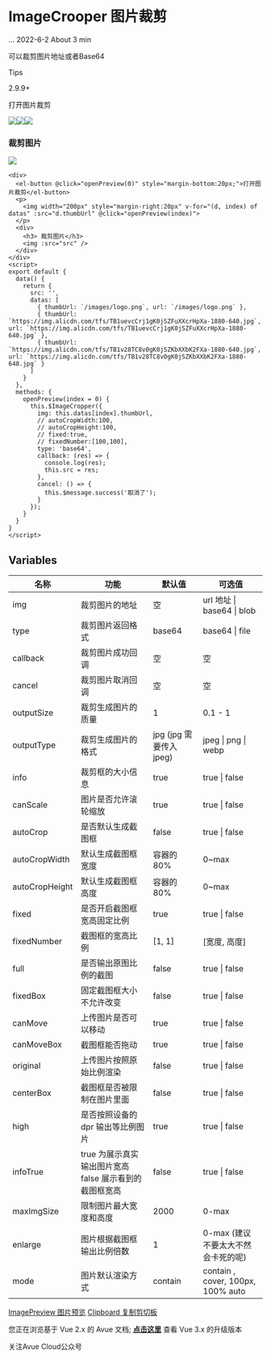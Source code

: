 ImageCrooper 图片裁剪
=================

... 2022-6-2 About 3 min

可以裁剪图片地址或者Base64

Tips

2.9.9+

打开图片裁剪

![](https://v2.avuejs.com/images/logo.png)![](https://img.alicdn.com/tfs/TB1uevcCrj1gK0jSZFuXXcrHpXa-1880-640.jpg)![](https://img.alicdn.com/tfs/TB1v28TC8v0gK0jSZKbXXbK2FXa-1880-640.jpg)

### 裁剪图片

![](https://v2.avuejs.com/default/image-cropper/)

```vue
<div>
  <el-button @click="openPreview(0)" style="margin-bottom:20px;">打开图片裁剪</el-button>
  <p>
    <img width="200px" style="margin-right:20px" v-for="(d, index) of datas" :src="d.thumbUrl" @click="openPreview(index)">
  </p>
  <div>
    <h3> 裁剪图片</h3>
    <img :src="src" />
  </div>
</div>
<script>
export default {
  data() {
    return {
      src: '',
      datas: [
        { thumbUrl: `/images/logo.png`, url: `/images/logo.png` },
        { thumbUrl: `https://img.alicdn.com/tfs/TB1uevcCrj1gK0jSZFuXXcrHpXa-1880-640.jpg`, url: `https://img.alicdn.com/tfs/TB1uevcCrj1gK0jSZFuXXcrHpXa-1880-640.jpg` },
        { thumbUrl: `https://img.alicdn.com/tfs/TB1v28TC8v0gK0jSZKbXXbK2FXa-1880-640.jpg`, url: `https://img.alicdn.com/tfs/TB1v28TC8v0gK0jSZKbXXbK2FXa-1880-640.jpg` }
      ]
    }
  },
  methods: {
    openPreview(index = 0) {
      this.$ImageCropper({
        img: this.datas[index].thumbUrl,
        // autoCropWidth:100,
        // autoCropHeight:100,
        // fixed:true,
        // fixedNumber:[100,100],
        type: 'base64',
        callback: (res) => {
          console.log(res);
          this.src = res;
        },
        cancel: () => {
          this.$message.success('取消了');
        }
      });
    }
  }
}
</script>
```

Variables
---------

| 名称          | 功能                 | 默认值               | 可选值                           |
| ------------- | -------------------- | -------------------- | --------------------------------|
| img           | 裁剪图片的地址       | 空                   | url 地址 \| base64 \| blob       |
| type          | 裁剪图片返回格式     | base64               | base64 \| file                  |
| callback      | 裁剪图片成功回调     | 空                   | 空                              |
| cancel        | 裁剪图片取消回调     | 空                   | 空                              |
| outputSize    | 裁剪生成图片的质量   | 1                    | 0.1 - 1                        |
| outputType    | 裁剪生成图片的格式   | jpg (jpg 需要传入jpeg)| jpeg \| png \| webp             |
| info          | 裁剪框的大小信息     | true                 | true \| false                  |
| canScale      | 图片是否允许滚轮缩放 | true                 | true \| false                  |
| autoCrop      | 是否默认生成截图框   | false                | true \| false                  |
| autoCropWidth | 默认生成截图框宽度   | 容器的80%            | 0~max                          |
| autoCropHeight| 默认生成截图框高度   | 容器的80%            | 0~max                          |
| fixed         | 是否开启截图框宽高固定比例 | true           | true \| false                  |
| fixedNumber   | 截图框的宽高比例     | [1, 1]               | [宽度, 高度]                   |
| full          | 是否输出原图比例的截图 | false                | true \| false                  |
| fixedBox      | 固定截图框大小 不允许改变 | false             | true \| false                  |
| canMove       | 上传图片是否可以移动 | true                 | true \| false                  |
| canMoveBox    | 截图框能否拖动       | true                 | true \| false                  |
| original      | 上传图片按照原始比例渲染 | false              | true \| false                  |
| centerBox     | 截图框是否被限制在图片里面 | false             | true \| false                  |
| high          | 是否按照设备的dpr 输出等比例图片 | true          | true \| false                  |
| infoTrue      | true 为展示真实输出图片宽高 false 展示看到的截图框宽高 | false | true \| false          |
| maxImgSize    | 限制图片最大宽度和高度 | 2000                 | 0-max                         |
| enlarge       | 图片根据截图框输出比例倍数 | 1                 | 0-max (建议不要太大不然会卡死的呢) |
| mode          | 图片默认渲染方式     | contain              | contain , cover, 100px, 100% auto |

[ImagePreview 图片预览](https://v2.avuejs.com/default/image-preview/) [Clipboard 复制剪切板](https://v2.avuejs.com/default/clipboard/)

您正在浏览基于 Vue 2.x 的 Avue 文档; **[点击这里](https://avuejs.com/)** 查看 Vue 3.x 的升级版本

关注Avue Cloud公众号